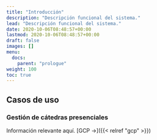 ```yaml
---
title: "Introducción"
description: "Descripción funcional del sistema."
lead: "Descripción funcional del sistema."
date: 2020-10-06T08:48:57+00:00
lastmod: 2020-10-06T08:48:57+00:00
draft: false
images: []
menu:
  docs:
    parent: "prologue"
weight: 100
toc: true
---
```


## Casos de uso


### Gestión de cátedras presenciales

Información relevante aquí. [GCP →]({{< relref "gcp" >}})
